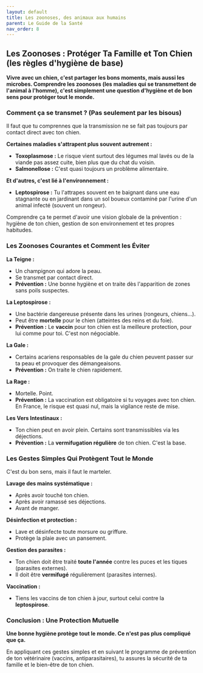 ```yaml
---
layout: default
title: Les zoonoses, des animaux aux humains
parent: Le Guide de la Santé
nav_order: 8
---
```


## **Les Zoonoses : Protéger Ta Famille et Ton Chien (les règles d'hygiène de base)**

**Vivre avec un chien, c'est partager les bons moments, mais aussi les microbes. Comprendre les zoonoses (les maladies qui se transmettent de l'animal à l'homme), c'est simplement une question d'hygiène et de bon sens pour protéger tout le monde.**

### **Comment ça se transmet ? (Pas seulement par les bisous)**

Il faut que tu comprennes que la transmission ne se fait pas toujours par contact direct avec ton chien.

**Certaines maladies s'attrapent plus souvent autrement :**
- **Toxoplasmose :** Le risque vient surtout des légumes mal lavés ou de la viande pas assez cuite, bien plus que du chat du voisin.
- **Salmonellose :** C'est quasi toujours un problème alimentaire.

**Et d'autres, c'est lié à l'environnement :**
- **Leptospirose :** Tu l'attrapes souvent en te baignant dans une eau stagnante ou en jardinant dans un sol boueux contaminé par l'urine d'un animal infecté (souvent un rongeur).

Comprendre ça te permet d'avoir une vision globale de la prévention : hygiène de ton chien, gestion de son environnement et tes propres habitudes.

### **Les Zoonoses Courantes et Comment les Éviter**

**La Teigne :**
- Un champignon qui adore la peau.
- Se transmet par contact direct.
- **Prévention :** Une bonne hygiène et on traite dès l'apparition de zones sans poils suspectes.

**La Leptospirose :**
- Une bactérie dangereuse présente dans les urines (rongeurs, chiens...).
- Peut être **mortelle** pour le chien (atteintes des reins et du foie).
- **Prévention :** Le **vaccin** pour ton chien est la meilleure protection, pour lui comme pour toi. C'est non négociable.

**La Gale :**
- Certains acariens responsables de la gale du chien peuvent passer sur ta peau et provoquer des démangeaisons.
- **Prévention :** On traite le chien rapidement.

**La Rage :**
- Mortelle. Point.
- **Prévention :** La vaccination est obligatoire si tu voyages avec ton chien. En France, le risque est quasi nul, mais la vigilance reste de mise.

**Les Vers Intestinaux :**
- Ton chien peut en avoir plein. Certains sont transmissibles via les déjections.
- **Prévention :** La **vermifugation régulière** de ton chien. C'est la base.

### **Les Gestes Simples Qui Protègent Tout le Monde**

C'est du bon sens, mais il faut le marteler.

**Lavage des mains systématique :**
- Après avoir touché ton chien.
- Après avoir ramassé ses déjections.
- Avant de manger.

**Désinfection et protection :**
- Lave et désinfecte toute morsure ou griffure.
- Protège la plaie avec un pansement.

**Gestion des parasites :**
- Ton chien doit être traité **toute l'année** contre les puces et les tiques (parasites externes).
- Il doit être **vermifugé** régulièrement (parasites internes).

**Vaccination :**
- Tiens les vaccins de ton chien à jour, surtout celui contre la **leptospirose**.

### **Conclusion : Une Protection Mutuelle**

**Une bonne hygiène protège tout le monde. Ce n'est pas plus compliqué que ça.**

En appliquant ces gestes simples et en suivant le programme de prévention de ton vétérinaire (vaccins, antiparasitaires), tu assures la sécurité de ta famille et le bien-être de ton chien. 